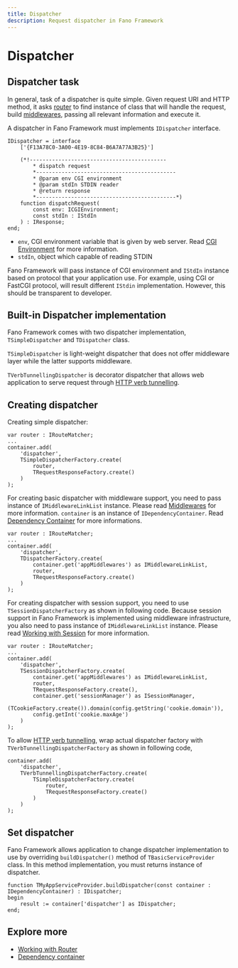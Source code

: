 ```yaml
---
title: Dispatcher
description: Request dispatcher in Fano Framework
---
```


<h1 class="major">Dispatcher</h1>

## Dispatcher task

In general, task of a dispatcher is quite simple. Given request URI and HTTP method, it asks [router](/working-with-router) to find instance of class that will handle the request, build [middlewares](/middlewares), passing all relevant information and execute it.

A dispatcher in Fano Framework must implements `IDispatcher` interface.

```
IDispatcher = interface
    ['{F13A78C0-3A00-4E19-8C84-B6A7A77A3B25}']

    (*!-------------------------------------------
        * dispatch request
        *--------------------------------------------
        * @param env CGI environment
        * @param stdIn STDIN reader
        * @return response
        *--------------------------------------------*)
    function dispatchRequest(
        const env: ICGIEnvironment;
        const stdIn : IStdIn
    ) : IResponse;
end;
```
- `env`, CGI environment variable that is given by web server. Read [CGI Environment](/environment) for more information.
- `stdIn`, object which capable of reading STDIN

Fano Framework will pass instance of CGI environment and `IStdIn` instance based on protocol that your application use. For example, using CGI or FastCGI protocol, will result different `IStdin` implementation. However, this should be transparent to developer.

## Built-in Dispatcher implementation

Fano Framework comes with two dispatcher implementation, `TSimpleDispatcher` and
`TDispatcher` class.

`TSimpleDispatcher` is light-weight dispatcher that does not offer middleware layer
while the latter supports middleware.

`TVerbTunnellingDispatcher` is decorator dispatcher that allows web application to serve request through [HTTP verb tunnelling](/security/http-verb-tunnelling).

## Creating dispatcher

Creating simple dispatcher:

```
var router : IRouteMatcher;
...
container.add(
    'dispatcher',
    TSimpleDispatcherFactory.create(
        router,
        TRequestResponseFactory.create()
    )
);
```

For creating basic dispatcher with middleware support, you need to pass instance of `IMiddlewareLinkList` instance. Please read [Middlewares](/middlewares) for more information. `container` is an instance of `IDependencyContainer`. Read [Dependency Container](/dependency-container) for more informations.

```
var router : IRouteMatcher;
...
container.add(
    'dispatcher',
    TDispatcherFactory.create(
        container.get('appMiddlewares') as IMiddlewareLinkList,
        router,
        TRequestResponseFactory.create()
    )
);
```

For creating dispatcher with session support, you need to use `TSessionDispatcherFactory` as shown in following code. Because session support in Fano Framework is implemented using  middleware infrastructure, you also need to pass instance of `IMiddlewareLinkList` instance. Please read [Working with Session](/working-with-session) for more information.

```
var router : IRouteMatcher;
...
container.add(
    'dispatcher',
    TSessionDispatcherFactory.create(
        container.get('appMiddlewares') as IMiddlewareLinkList,
        router,
        TRequestResponseFactory.create(),
        container.get('sessionManager') as ISessionManager,
        (TCookieFactory.create()).domain(config.getString('cookie.domain')),
        config.getInt('cookie.maxAge')
    )
);
```

To allow [HTTP verb tunnelling](/security/http-verb-tunnelling), wrap actual dispatcher factory with `TVerbTunnellingDispatcherFactory` as shown in following code,

```
container.add(
    'dispatcher',
    TVerbTunnellingDispatcherFactory.create(
        TSimpleDispatcherFactory.create(
            router,
            TRequestResponseFactory.create()
        )
    )
);
```
## Set dispatcher

Fano Framework allows application to change dispatcher implementation to use by
overriding `buildDispatcher()` method of `TBasicServiceProvider` class. In this method implementation, you must returns
instance of dispatcher.

```
function TMyAppServiceProvider.buildDispatcher(const container : IDependencyContainer) : IDispatcher;
begin
    result := container['dispatcher'] as IDispatcher;
end;
```

## Explore more

- [Working with Router](/working-with-router)
- [Dependency container](/dependency-container)
